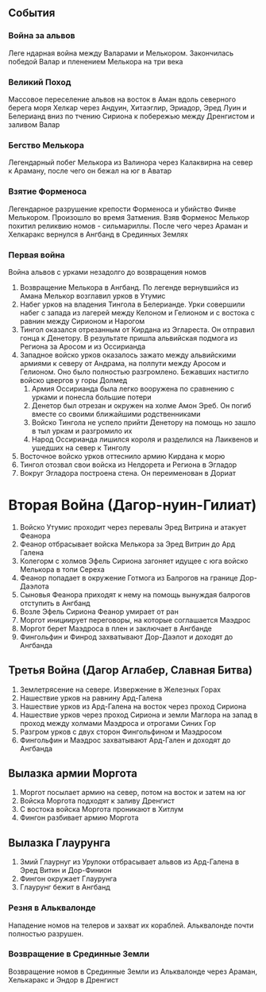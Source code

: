 ## События

### Война за альвов

Леге ндарная война между Валарами и Мелькором. Закончилась победой Валар и
пленением Мелькора на три века

### Великий Поход

Массовое переселение альвов на восток в Аман вдоль северного берега моря Хелкар
через Андуин, Хитаэглир, Эриадор, Эред Луин и Белерианд вниз по тчению Сириона
к побережью между Дренгистом и заливом Валар

### Бегство Мелькора

Легендарный побег Мелькора из Валинора через Калаквирна на север к Араману,
после чего он бежал на юг в Аватар

### Взятие Форменоса

Легендарное разрушение крепости Форменоса и убийство Финве Мелькором. Произошло
во время Затмения. Взяв Форменос Мелькор похитил реликвию номов - сильмариллы.
После чего через Араман и Хелкаракс вернулся в Ангбанд в Срединных Землях

### Первая война

Война альвов с урками незадолго до возвращения номов

1. Возвращение Мелькора в Ангбанд. По легенде вернувшийся из Амана Мелькор
   возглавил урков в Утумис 
2. Набег урков на владения Тингола в Белерианде. Урки совершили набег с запада
   из лагерей между Келоном и Гелионом и с востока с равнин между Сирионом и
   Нарогом
3. Тингол оказался отрезанным от Кирдана из Эглареста. Он отправил гонца к
   Денетору. В результате пришла альвийская подмога из Региона за Аросом и из
   Оссирианда
4. Западное войско урков оказалось зажато между альвийскими армиями к северу от
   Андрама, на полпути между Аросом и Гелионом. Оно было полностью разгромлено.
   Бежавших настигло войско цвергов у горы Долмед
    1. Армия Оссирианда была легко вооружена по сравнению с урками и понесла
       большие потери
    2. Денетор был отрезан и окружен на холме Амон Эреб. Он погиб вместе со
       своими ближайшими родственниками
    3. Войско Тингола не успело прийти Денетору на помощь но зашло в тыл уркам
       и разгромило их
    4. Народ Оссирианда лишился короля и разделился на Лаиквенов и ушедших на
       север к Тинголу
5. Восточное войско урков оттеснило армию Кирдана к морю
6. Тингол отозвал свои войска из Нелдорета и Региона в Эгладор
7. Вокруг Эгладора построена стена. Он переименован в Дориат

# Вторая Война (Дагор-нуин-Гилиат)

1. Войско Утумис проходит через перевалы Эред Витрина и атакует Феанора
2. Феанор отбрасывает войска Мелькора за Эред Витрин до Ард Галена
3. Колегорм с холмов Эфель Сириона загоняет идущее с юга войско Мелькора в топи
   Сереха
4. Феанор попадает в окружение Готмога из Балрогов на границе Дор-Даэлота
5. Сыновья Феанора приходят к нему на помощь вынуждая балрогов отступить в
   Ангбанд
6. Возле Эфель Сириона Феанор умирает от ран
7. Моргот инициирует переговоры, на которые соглашается Маэдрос
8. Моргот берет Маэдроса в плен и заключает в Ангбанде
9. Фингольфин и Финрод захватывают Дор-Даэлот и доходят до Ангбанда

## Третья Война (Дагор Аглабер, Славная Битва)

1. Землетрясение на севере. Извержение в Железных Горах
2. Нашествие урков на равнину Ард-Галена
3. Нашествие урков из Ард-Галена на восток через проход Сириона
4. Нашествие урков через проход Сириона и земли Маглора на запад в проход между
   холмами Маэдроса и отрогами Синих Гор
5. Разгром урков с двух сторон Фингольфином и Маэдросом
6. Фингольфин и Маэдрос захватывают Ард-Гален и доходят до Ангбанда

## Вылазка армии Моргота

1. Моргот посылает армию на север, потом на восток и затем на юг
2. Войска Моргота подходят к заливу Дренгист
3. С востока войска Моргота проникают в Хитлум
4. Фингон разбивает армию Моргота

## Вылазка Глаурунга

1. Змий Глаурнуг из Урулоки отбрасывает альвов из Ард-Галена в Эред Витин и
   Дор-Финион
2. Фингон окружает Глаурунга
3. Глаурунг бежит в Ангбанд

### Резня в Альквалонде

Нападение номов на телеров и захват их кораблей. Альквалонде почти полностью
разрушен.

### Возвращение в Срединные Земли

Возвращение номов в Срединные Земли из Альквалонде через Араман, Хелькаракс и
Эндор в Дренгист
